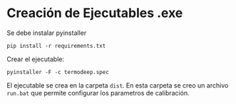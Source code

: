 # Creación de Ejecutables .exe

Se debe instalar pyinstaller

    pip install -r requirements.txt

Crear el ejecutable:

    pyinstaller -F -c termodeep.spec

El ejecutable se crea en la carpeta `dist`. En esta carpeta se creo un archivo `run.bat` que permite configurar los parametros de calibración.
